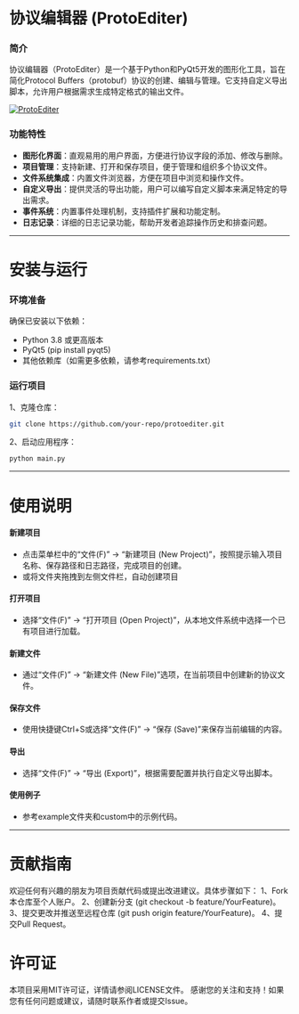 # 协议编辑器 (ProtoEditer)

### 简介

协议编辑器（ProtoEditer）是一个基于Python和PyQt5开发的图形化工具，旨在简化Protocol Buffers（protobuf）协议的创建、编辑与管理。它支持自定义导出脚本，允许用户根据需求生成特定格式的输出文件。

[![ProtoEditer](https://img.picgo.net/2025/01/20/ProtoEditer4e8fb927f1da01d7.md.png)](https://www.picgo.net/image/ProtoEditer.Wh7vIb)

### 功能特性

- **图形化界面**：直观易用的用户界面，方便进行协议字段的添加、修改与删除。
- **项目管理**：支持新建、打开和保存项目，便于管理和组织多个协议文件。
- **文件系统集成**：内置文件浏览器，方便在项目中浏览和操作文件。
- **自定义导出**：提供灵活的导出功能，用户可以编写自定义脚本来满足特定的导出需求。
- **事件系统**：内置事件处理机制，支持插件扩展和功能定制。
- **日志记录**：详细的日志记录功能，帮助开发者追踪操作历史和排查问题。

---

# 安装与运行

### 环境准备

确保已安装以下依赖：
- Python 3.8 或更高版本
- PyQt5 (pip install pyqt5)
- 其他依赖库（如需更多依赖，请参考requirements.txt）

### 运行项目

1、克隆仓库：

```bash
git clone https://github.com/your-repo/protoediter.git
```

2、启动应用程序：

```bash
python main.py
```

---

# 使用说明

#### 新建项目
- 点击菜单栏中的“文件(F)” -> “新建项目 (New Project)”，按照提示输入项目名称、保存路径和日志路径，完成项目的创建。
- 或将文件夹拖拽到左侧文件栏，自动创建项目

#### 打开项目
- 选择“文件(F)” -> “打开项目 (Open Project)”，从本地文件系统中选择一个已有项目进行加载。

#### 新建文件
- 通过“文件(F)” -> “新建文件 (New File)”选项，在当前项目中创建新的协议文件。

#### 保存文件
- 使用快捷键Ctrl+S或选择“文件(F)” -> “保存 (Save)”来保存当前编辑的内容。

#### 导出
- 选择“文件(F)” -> “导出 (Export)”，根据需要配置并执行自定义导出脚本。

#### 使用例子
- 参考example文件夹和custom中的示例代码。

---

# 贡献指南

欢迎任何有兴趣的朋友为项目贡献代码或提出改进建议。具体步骤如下：
1、Fork 本仓库至个人账户。
2、创建新分支 (git checkout -b feature/YourFeature)。
3、提交更改并推送至远程仓库 (git push origin feature/YourFeature)。
4、提交Pull Request。

# 许可证

本项目采用MIT许可证，详情请参阅LICENSE文件。
感谢您的关注和支持！如果您有任何问题或建议，请随时联系作者或提交Issue。
